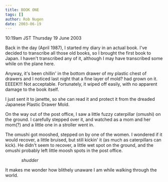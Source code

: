 ```yaml
---
title: BOOK ONE
tags: []
author: Rob Nugen
date: 2003-06-19
---
```


<p class=date>10:19am JST Thursday 19 June 2003</p>

<p>Back in the day (April 1987), I started my diary in an actual
book.  I've decided to transcribe all those old books, so I brought
the first book to Japan.  I haven't transcribed any of it, although I
may have transcribed some while on the plane here.</p>

<p>Anyway, it's been chillin' in the bottom drawer of my plastic chest
of drawers and I noticed last night that a fine layer of mold? had
grown on it.  EEEEK!!!  Not acceptable.  Fortunately, it wiped off
easily, with no apparent damage to the book itself.</p>

<p>I just sent it to janette, so she can read it and protect it
from the dreaded Japanese Plastic Drawer Mold.</p>

<p>On the way out of the post office, I saw a little fuzzy caterpillar
(omushi) on the ground.  I carefully stepped over it, and watched as a
mom and her mom(?) and a little one in a stroller went in.</p>

<p>The omushi got mooshed, stepped on by one of the women.  I wondered
if it would recover, a little bruised, but still kickin' it (as much
as caterpillars can kick).  He didn't seem to recover, a little wet
spot on the ground, and the omushi probably left little moosh spots in
the post office.</p>

<p>&nbsp;&nbsp;&nbsp;&nbsp;&nbsp;&nbsp;&nbsp;&nbsp;&nbsp;&nbsp;&nbsp;&nbsp;&nbsp;<em>shudder</em></p>

<p>It makes me wonder how blithely unaware I am while walking through
the world.</p>

